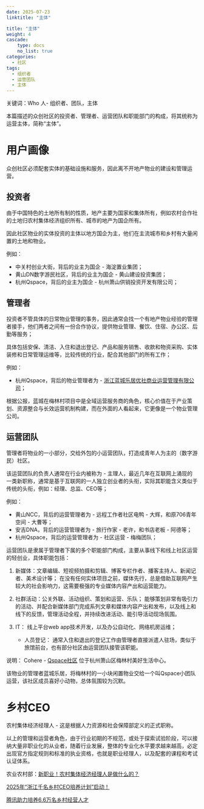 ```yaml
---
date: 2025-07-23
linktitle: "主体"

title: "主体"
weight: 4
cascade:
    type: docs
    no_list: true
categories:
  - 社区
tags:
  - 组织者
  - 运营团队
  - 主体
---
```



关键词：Who 人- 组织者、团队，主体  

本篇描述的众创社区的投资者、管理者、运营团队和职能部门的构成，将其统称为运营主体，简称“主体”。

# 用户画像

众创社区必须配套实体的基础设施和服务，因此离不开地产物业的建设和管理运营。

## 投资者
由于中国特色的土地所有制的性质，地产主要为国家和集体所有，例如农村合作社的土地归农村集体经济组织所有、城市的地产为国企所有。

因此社区物业的实体投资的主体以地方国企为主，他们在主流城市和乡村有大量闲置的土地和物业。

例如：
- 中关村创业大街，背后的业主为国企 - 海淀置业集团；
- 黄山DN数字游民社区，背后的业主为国企 - 黄山建设投资集团；
- 杭州Qspace，背后的业主为国企 - 杭州萧山供销投资开发有限公司；


## 管理者

投资者不管具体的日常物业管理的事务，因此通常会找一个有地产物业经验的管理者接手，他们两者之间有一份合作协议，提供物业管理、餐饮、住宿、办公区、后勤等服务；

具体包括安保、清洁、入住和退出登记、产品和服务销售、收款和物资采购、实体装修和日常管理运维等，比较传统的行业，配合其他部门的所有工作；

例如：
- 杭州Qspace，背后的物业管理者为 - [浙江蓝城乐居优社商业运营管理有限公司](https://www.bluetownleju.com)；

根据公报，蓝城在梅林村项目中是全域运营服务商的角色，核心价值在于产业策划、资源整合与长效运营机制构建，而在外面的人看起来，它更像是一个物业管理公司。


## 运营团队
管理者将物业的一小部分，交给外包的小运营团队，打造成青年人为主的（数字游民）社区。

该运营团队的负责人通常在行业内被称为 - 主理人，最近几年在互联网上涌现的一类新职称，通常是基于互联网的一人独立创业者的头衔，实际其职能含义类似于传统的头衔，例如：经理、总监、CEO等；

例如：
- 黄山NCC，背后的运营管理者为 - 远程工作者社区电鸭 - 大辉，和原706青年空间 - 大曹等；
- 安吉DNA，背后的运营管理者为 - 旅行作家 - 老许，和书店老板 - 阿德等；
- 杭州Qspace，背后的运营管理者为 - 社区运营 - 梅梅团队；

运营团队是隶属于管理者下属的多个职能部门构成，主要从事线下和线上社区运营的轻创业，具体职能包括：

1. 新媒体：文章编辑、短视频拍摄和剪辑、博客专栏作者、播客主持人、新闻记者、美术设计等；
在没有任何实体项目之前，媒体先行，总是借助互联网产生较大的社会影响力，这需要极强的专业媒体内容产出和运营能力。

2. 社群活动：公关外联、活动组织、策划和运营、乐队；
能够策划非常有吸引力的活动、并配合新媒体部门完成系列文章和媒体内容产出和发布，以及线上和线下的反馈，管理活动全程，并持续改进活动、能引导活动现场氛围。

3. IT：
线上平台web app技术开发，以及办公自动化、网络机房运维；

   - 人员登记：
通常入住和退出的登记工作由管理者直接派遣人驻场，类似于旅馆前台，也有部分社区由运营团队接管该职能。

说明：
Cohere - [Qspace社区](https://mp.weixin.qq.com/s/BH4edsdUYgMNi8EocOGOWg) 位于杭州萧山区梅林村美好生活中心。

该物业的管理者蓝城乐居，将梅林村的一小块闲置物业交给一个叫Qspace小团队运营，该社区成员喜好小动物，总体氛围较为沉默。



# 乡村CEO

农村集体经济经理人 - 这是根据人力资源和社会保障部定义的正式职称。

以上的管理和运营者角色，由于行业初期的不规范，或处于探索试验阶段，可以接纳大量非职业化的从业者，随着行业发展，整体的专业化水平要求越来越高，必定出现官方指定规则和标准的执业资格，也就是职业经理人，以及配套的课程和考试认证体系。

农业农村部：[新职业！农村集体经济经理人是做什么的？](https://www.moa.gov.cn/ztzl/ymksn/xhsbd/202508/t20250807_6476327.htm)

[2025年“浙江千名乡村CEO培养计划”启动！](http://nyncj.jinhua.gov.cn/art/2025/3/12/art_1229144671_58926497.html)

[腾讯助力培养6.6万名乡村经营人才](https://cn.chinadaily.com.cn/a/202507/23/WS6880c485a310028a84abf65e.html)
